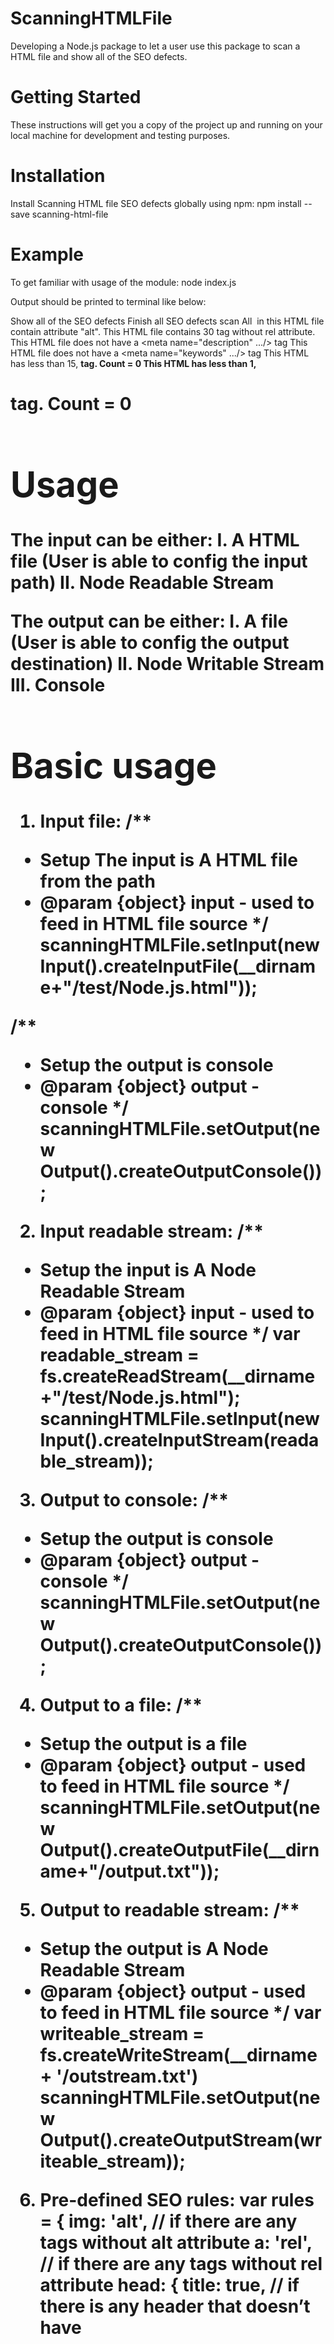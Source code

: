 # ScanningHTMLFile
Developing a Node.js package to let a user use this package to scan a  HTML file and show all of the SEO defects.

# Getting Started
These instructions will get you a copy of the project up and running on your local machine for development and testing purposes.

# Installation
Install Scanning HTML file SEO defects globally using npm:
npm install --save scanning-html-file

# Example
To get familiar with usage of the module:
node index.js

Output should be printed to terminal like below:

Show all of the SEO defects
Finish all SEO defects scan
All <img> in this HTML file contain attribute "alt".
This HTML file contains 30 <a> tag without rel attribute.
This HTML file does not have a <meta name="description" .../> tag
This HTML file does not have a <meta name="keywords" .../> tag
This HTML has less than 15, <strong> tag. Count = 0
This HTML has less than 1, <h1> tag. Count = 0

# Usage
The input can be either:
I. A HTML file (User is able to config the input path)
II. Node Readable Stream

The output can be either:
I. A file (User is able to config the output destination)
II. Node Writable Stream
III. Console

# Basic usage
1. Input file:
/**
 * Setup The input is A HTML file from the path
 * @param {object} input - used to feed in HTML file source
 */
scanningHTMLFile.setInput(new Input().createInputFile(__dirname+"/test/Node.js.html"));

/**
 * Setup the output is console
 * @param {object} output - console
 */
scanningHTMLFile.setOutput(new Output().createOutputConsole());

2. Input readable stream:
/**
 * Setup the input is A Node Readable Stream
 * @param {object} input - used to feed in HTML file source
 */
var readable_stream = fs.createReadStream(__dirname+"/test/Node.js.html");
scanningHTMLFile.setInput(new Input().createInputStream(readable_stream));

3. Output to console:
/**
 * Setup the output is console
 * @param {object} output - console
 */
scanningHTMLFile.setOutput(new Output().createOutputConsole());

4. Output to a file:
/**
 * Setup the output is a file
 * @param {object} output - used to feed in HTML file source
 */
scanningHTMLFile.setOutput(new Output().createOutputFile(__dirname+"/output.txt"));

5. Output to readable stream:
/**
 * Setup the output is A Node Readable Stream
 * @param {object} output - used to feed in HTML file source
 */
var writeable_stream = fs.createWriteStream(__dirname + '/outstream.txt')
scanningHTMLFile.setOutput(new Output().createOutputStream(writeable_stream));

6. Pre-defined SEO rules:
var rules = {
    img: 'alt', // if there are any <img />tags without alt attribute
    a: 'rel', // if there are any <a />tags without rel attribute
    head: {
        title: true, // if there is any header that doesn’t have <title>tag
        meta: ["description", "robots", "keywords"], // If you want to implement additional rule for meta tag, you just need to add a new tag to array.
    },
    strong: 15, // there are more than 15 <strong>tag in HTML
    h1: 1, // if a HTML have more than one <H1>tag
};

#License
This project is licensed under the MIT License - see the LICENSE file for details.

